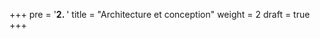 +++
pre = '<b>2. </b>'
title = "Architecture et conception"
weight = 2
draft = true
+++

<!-- ---
## 1) Qu’est-ce que l’architecture logicielle ?
> L’architecture d’un système logiciel regroupe ses **éléments**, leurs **relations**, et les **principes** guidant sa **conception** et son **évolution** (référence ISO/IEC/IEEE 42010).

En pratique :
- C’est une **abstraction** du système (on décrit les structures, leurs interfaces publiques et leurs interactions).
- Elle se concentre sur les **décisions importantes** qui influencent la **qualité**, la **longévité** et l’**utilité** du système.
- Même sans document formel, **tout système a une architecture**.

**À retenir** : on documente l’architecture pour **communiquer** avec les parties prenantes et **raisonner** sur les qualités attendues.

## 2) En quoi l’architecture est-elle importante ?
- **Base** du système : des fondations solides facilitent la satisfaction des exigences.
- **Décisions structurantes** prises tôt : elles orientent tout le reste du développement.
- **Qualités mesurables** (ex.: maintenabilité, sécurité, performance) — l’architecture **active** ou **inhibe** ces attributs.
- **Prédictibilité** : modèles et analyses aident à anticiper si les qualités seront au rendez-vous.
- **Communication** entre parties prenantes (langage commun, vues, artefacts).
- **Gestion du changement** : une architecture claire localise l’impact des modifications.
- **Réutilisation** : capitalise décisions + code pour d’autres produits.
- **Contraintes d’implémentation** : elle cadre les choix pour éviter les dérives.
- **Meilleures estimations** d’effort/coût et **onboarding** des nouveaux. -->